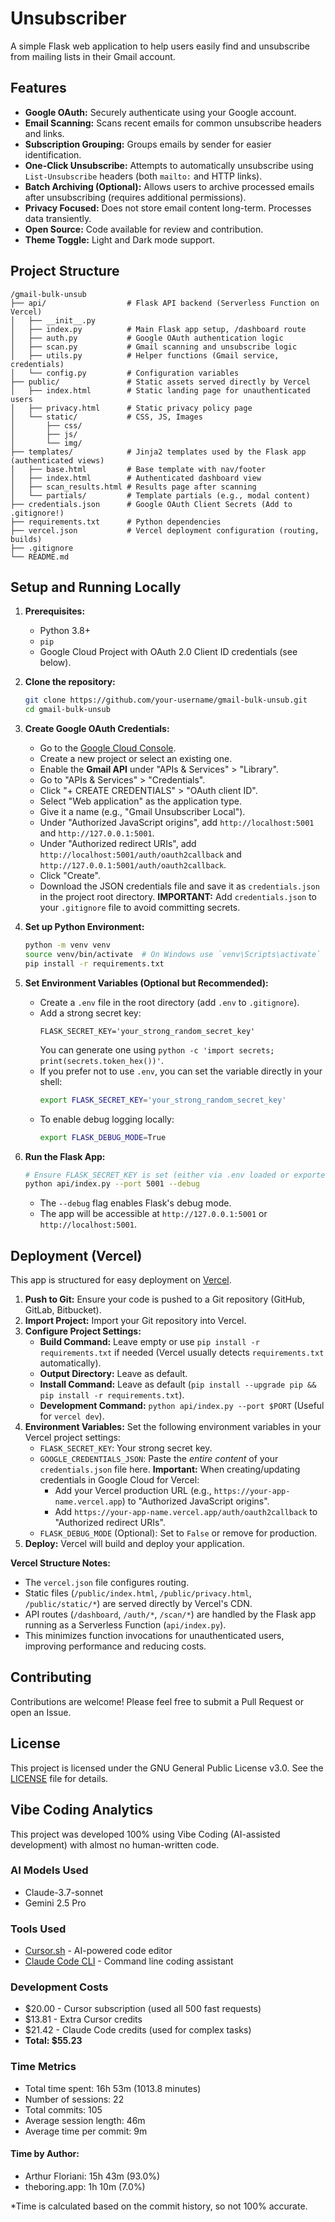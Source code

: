 # Unsubscriber

A simple Flask web application to help users easily find and unsubscribe from mailing lists in their Gmail account.

## Features

*   **Google OAuth:** Securely authenticate using your Google account.
*   **Email Scanning:** Scans recent emails for common unsubscribe headers and links.
*   **Subscription Grouping:** Groups emails by sender for easier identification.
*   **One-Click Unsubscribe:** Attempts to automatically unsubscribe using `List-Unsubscribe` headers (both `mailto:` and HTTP links).
*   **Batch Archiving (Optional):** Allows users to archive processed emails after unsubscribing (requires additional permissions).
*   **Privacy Focused:** Does not store email content long-term. Processes data transiently.
*   **Open Source:** Code available for review and contribution.
*   **Theme Toggle:** Light and Dark mode support.

## Project Structure

```
/gmail-bulk-unsub
├── api/                  # Flask API backend (Serverless Function on Vercel)
│   ├── __init__.py
│   ├── index.py          # Main Flask app setup, /dashboard route
│   ├── auth.py           # Google OAuth authentication logic
│   ├── scan.py           # Gmail scanning and unsubscribe logic
│   ├── utils.py          # Helper functions (Gmail service, credentials)
│   └── config.py         # Configuration variables
├── public/               # Static assets served directly by Vercel
│   ├── index.html        # Static landing page for unauthenticated users
│   ├── privacy.html      # Static privacy policy page
│   └── static/           # CSS, JS, Images
│       ├── css/
│       ├── js/
│       └── img/
├── templates/            # Jinja2 templates used by the Flask app (authenticated views)
│   ├── base.html         # Base template with nav/footer
│   ├── index.html        # Authenticated dashboard view
│   ├── scan_results.html # Results page after scanning
│   └── partials/         # Template partials (e.g., modal content)
├── credentials.json      # Google OAuth Client Secrets (Add to .gitignore!)
├── requirements.txt      # Python dependencies
├── vercel.json           # Vercel deployment configuration (routing, builds)
├── .gitignore
└── README.md
```

## Setup and Running Locally

1.  **Prerequisites:**
    *   Python 3.8+
    *   `pip`
    *   Google Cloud Project with OAuth 2.0 Client ID credentials (see below).

2.  **Clone the repository:**
    ```bash
    git clone https://github.com/your-username/gmail-bulk-unsub.git
    cd gmail-bulk-unsub
    ```

3.  **Create Google OAuth Credentials:**
    *   Go to the [Google Cloud Console](https://console.cloud.google.com/).
    *   Create a new project or select an existing one.
    *   Enable the **Gmail API** under "APIs & Services" > "Library".
    *   Go to "APIs & Services" > "Credentials".
    *   Click "+ CREATE CREDENTIALS" > "OAuth client ID".
    *   Select "Web application" as the application type.
    *   Give it a name (e.g., "Gmail Unsubscriber Local").
    *   Under "Authorized JavaScript origins", add `http://localhost:5001` and `http://127.0.0.1:5001`.
    *   Under "Authorized redirect URIs", add `http://localhost:5001/auth/oauth2callback` and `http://127.0.0.1:5001/auth/oauth2callback`.
    *   Click "Create".
    *   Download the JSON credentials file and save it as `credentials.json` in the project root directory. **IMPORTANT:** Add `credentials.json` to your `.gitignore` file to avoid committing secrets.

4.  **Set up Python Environment:**
    ```bash
    python -m venv venv
    source venv/bin/activate  # On Windows use `venv\Scripts\activate`
    pip install -r requirements.txt
    ```

5.  **Set Environment Variables (Optional but Recommended):**
    *   Create a `.env` file in the root directory (add `.env` to `.gitignore`).
    *   Add a strong secret key:
        ```
        FLASK_SECRET_KEY='your_strong_random_secret_key'
        ```
        You can generate one using `python -c 'import secrets; print(secrets.token_hex())'`.
    *   If you prefer not to use `.env`, you can set the variable directly in your shell:
        ```bash
        export FLASK_SECRET_KEY='your_strong_random_secret_key'
        ```
    *   To enable debug logging locally:
        ```bash
        export FLASK_DEBUG_MODE=True
        ```

6.  **Run the Flask App:**
    ```bash
    # Ensure FLASK_SECRET_KEY is set (either via .env loaded or exported)
    python api/index.py --port 5001 --debug
    ```
    *   The `--debug` flag enables Flask's debug mode.
    *   The app will be accessible at `http://127.0.0.1:5001` or `http://localhost:5001`.

## Deployment (Vercel)

This app is structured for easy deployment on [Vercel](https://vercel.com/).

1.  **Push to Git:** Ensure your code is pushed to a Git repository (GitHub, GitLab, Bitbucket).
2.  **Import Project:** Import your Git repository into Vercel.
3.  **Configure Project Settings:**
    *   **Build Command:** Leave empty or use `pip install -r requirements.txt` if needed (Vercel usually detects `requirements.txt` automatically).
    *   **Output Directory:** Leave as default.
    *   **Install Command:** Leave as default (`pip install --upgrade pip && pip install -r requirements.txt`).
    *   **Development Command:** `python api/index.py --port $PORT` (Useful for `vercel dev`).
4.  **Environment Variables:** Set the following environment variables in your Vercel project settings:
    *   `FLASK_SECRET_KEY`: Your strong secret key.
    *   `GOOGLE_CREDENTIALS_JSON`: Paste the *entire content* of your `credentials.json` file here. **Important:** When creating/updating credentials in Google Cloud for Vercel:
        *   Add your Vercel production URL (e.g., `https://your-app-name.vercel.app`) to "Authorized JavaScript origins".
        *   Add `https://your-app-name.vercel.app/auth/oauth2callback` to "Authorized redirect URIs".
    *   `FLASK_DEBUG_MODE` (Optional): Set to `False` or remove for production.
5.  **Deploy:** Vercel will build and deploy your application.

**Vercel Structure Notes:**

*   The `vercel.json` file configures routing.
*   Static files (`/public/index.html`, `/public/privacy.html`, `/public/static/*`) are served directly by Vercel's CDN.
*   API routes (`/dashboard`, `/auth/*`, `/scan/*`) are handled by the Flask app running as a Serverless Function (`api/index.py`).
*   This minimizes function invocations for unauthenticated users, improving performance and reducing costs.

## Contributing

Contributions are welcome! Please feel free to submit a Pull Request or open an Issue.

## License

This project is licensed under the GNU General Public License v3.0. See the [LICENSE](LICENSE) file for details.

## Vibe Coding Analytics

This project was developed 100% using Vibe Coding (AI-assisted development) with almost no human-written code.

### AI Models Used
- Claude-3.7-sonnet
- Gemini 2.5 Pro

### Tools Used
- [Cursor.sh](https://cursor.sh) - AI-powered code editor
- [Claude Code CLI](https://claude.ai/code) - Command line coding assistant

### Development Costs
- $20.00 - Cursor subscription (used all 500 fast requests)
- $13.81 - Extra Cursor credits
- $21.42 - Claude Code credits (used for complex tasks)
- **Total: $55.23**

### Time Metrics
<!-- START_GIT_TIME_STATS -->






- Total time spent: 16h 53m (1013.8 minutes)
- Number of sessions: 22
- Total commits: 105
- Average session length: 46m
- Average time per commit: 9m

#### Time by Author:
- Arthur Floriani: 15h 43m (93.0%)
- theboring.app: 1h 10m (7.0%)






<!-- END_GIT_TIME_STATS -->

*Time is calculated based on the commit history, so not 100% accurate.